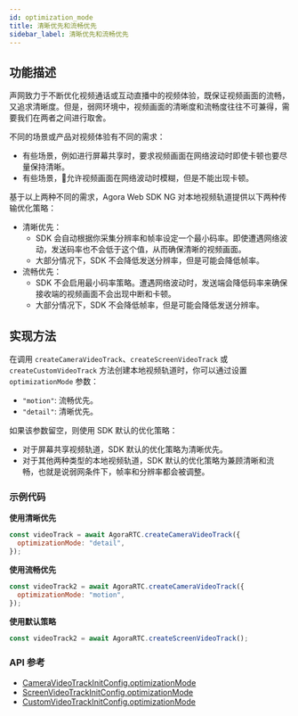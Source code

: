 ```yaml
---
id: optimization_mode
title: 清晰优先和流畅优先
sidebar_label: 清晰优先和流畅优先
---
```


## 功能描述
声网致力于不断优化视频通话或互动直播中的视频体验，既保证视频画面的流畅，又追求清晰度。但是，弱网环境中，视频画面的清晰度和流畅度往往不可兼得，需要我们在两者之间进行取舍。

不同的场景或产品对视频体验有不同的需求：
- 有些场景，例如进行屏幕共享时，要求视频画面在网络波动时即使卡顿也要尽量保持清晰。
- 有些场景，允许视频画面在网络波动时模糊，但是不能出现卡顿。

基于以上两种不同的需求，Agora Web SDK NG 对本地视频轨道提供以下两种传输优化策略：
- 清晰优先：
  - SDK 会自动根据你采集分辨率和帧率设定一个最小码率。即使遭遇网络波动，发送码率也不会低于这个值，从而确保清晰的视频画面。
  - 大部分情况下，SDK 不会降低发送分辨率，但是可能会降低帧率。
- 流畅优先：
  - SDK 不会启用最小码率策略。遭遇网络波动时，发送端会降低码率来确保接收端的视频画面不会出现中断和卡顿。
  - 大部分情况下，SDK 不会降低帧率，但是可能会降低发送分辨率。

## 实现方法
在调用 `createCameraVideoTrack`、`createScreenVideoTrack` 或 `createCustomVideoTrack` 方法创建本地视频轨道时，你可以通过设置 `optimizationMode` 参数：
- `"motion"`: 流畅优先。
- `"detail"`: 清晰优先。

如果该参数留空，则使用 SDK 默认的优化策略：
- 对于屏幕共享视频轨道，SDK 默认的优化策略为清晰优先。
- 对于其他两种类型的本地视频轨道，SDK 默认的优化策略为兼顾清晰和流畅，也就是说弱网条件下，帧率和分辨率都会被调整。

### 示例代码

**使用清晰优先**
```js
const videoTrack = await AgoraRTC.createCameraVideoTrack({
  optimizationMode: "detail",
});
```

**使用流畅优先**
```js
const videoTrack2 = await AgoraRTC.createCameraVideoTrack({
  optimizationMode: "motion",
});
```

**使用默认策略**
```js
const videoTrack2 = await AgoraRTC.createScreenVideoTrack();
```

### API 参考
- [CameraVideoTrackInitConfig.optimizationMode](/api/cn/interfaces/cameravideotrackinitconfig.html#optimizationmode)
- [ScreenVideoTrackInitConfig.optimizationMode](/api/cn/interfaces/screenvideotrackinitconfig.html#optimizationmode)
- [CustomVideoTrackInitConfig.optimizationMode](/api/cn/interfaces/screenvideotrackinitconfig.html#optimizationmode)